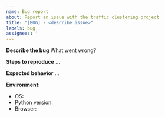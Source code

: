```yaml
---
name: Bug report
about: Report an issue with the traffic clustering project
title: "[BUG] - <describe issue>"
labels: bug
assignees: ''
---
```


**Describe the bug**
What went wrong?

**Steps to reproduce**
...

**Expected behavior**
...

**Environment:**
 - OS:
 - Python version:
 - Browser:
